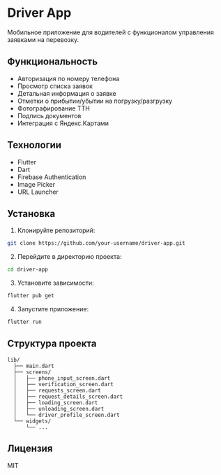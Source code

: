 # Driver App

Мобильное приложение для водителей с функционалом управления заявками на перевозку.

## Функциональность

- Авторизация по номеру телефона
- Просмотр списка заявок
- Детальная информация о заявке
- Отметки о прибытии/убытии на погрузку/разгрузку
- Фотографирование ТТН
- Подпись документов
- Интеграция с Яндекс.Картами

## Технологии

- Flutter
- Dart
- Firebase Authentication
- Image Picker
- URL Launcher

## Установка

1. Клонируйте репозиторий:
```bash
git clone https://github.com/your-username/driver-app.git
```

2. Перейдите в директорию проекта:
```bash
cd driver-app
```

3. Установите зависимости:
```bash
flutter pub get
```

4. Запустите приложение:
```bash
flutter run
```

## Структура проекта

```
lib/
  ├── main.dart
  ├── screens/
  │   ├── phone_input_screen.dart
  │   ├── verification_screen.dart
  │   ├── requests_screen.dart
  │   ├── request_details_screen.dart
  │   ├── loading_screen.dart
  │   ├── unloading_screen.dart
  │   └── driver_profile_screen.dart
  └── widgets/
      └── ...
```

## Лицензия

MIT
